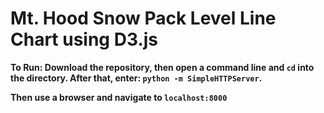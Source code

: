 # Mt. Hood Snow Pack Level Line Chart using D3.js

__To Run: Download the repository, then open a command line and `cd` into the directory. After that, enter: `python -m SimpleHTTPServer`.__

__Then use a browser and navigate to `localhost:8000`__
